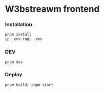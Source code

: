 # W3bstreawm frontend

### Installation

```bash
pnpm install
cp .env.tmpl .env
```

### DEV

```bash
pnpm dev
```

### Deploy

```bash
pnpm build; pnpm start
```

